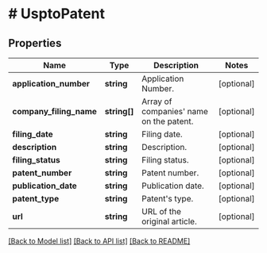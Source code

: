 # # UsptoPatent

## Properties

Name | Type | Description | Notes
------------ | ------------- | ------------- | -------------
**application_number** | **string** | Application Number. | [optional]
**company_filing_name** | **string[]** | Array of companies&#39; name on the patent. | [optional]
**filing_date** | **string** | Filing date. | [optional]
**description** | **string** | Description. | [optional]
**filing_status** | **string** | Filing status. | [optional]
**patent_number** | **string** | Patent number. | [optional]
**publication_date** | **string** | Publication date. | [optional]
**patent_type** | **string** | Patent&#39;s type. | [optional]
**url** | **string** | URL of the original article. | [optional]

[[Back to Model list]](../../README.md#models) [[Back to API list]](../../README.md#endpoints) [[Back to README]](../../README.md)
